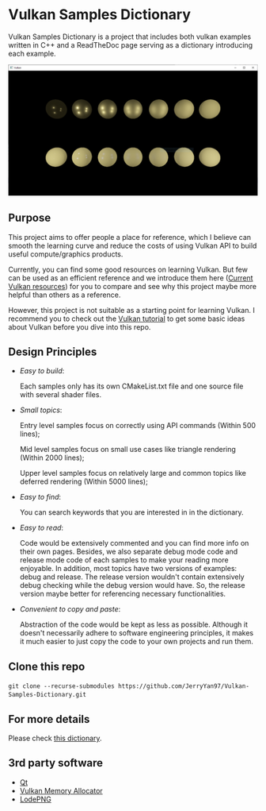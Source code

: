 # Vulkan Samples Dictionary

Vulkan Samples Dictionary is a project that includes both vulkan examples written in C++ and a ReadTheDoc page serving as a dictionary introducing each example.

![Examples Images](./img/dumpedPBRBasic.png)

## Purpose

This project aims to offer people a place for reference, which I believe can smooth the learning curve and reduce the costs of using Vulkan API to build useful compute/graphics products.

Currently, you can find some good resources on learning Vulkan. But few can be used as an efficient reference and we introduce them here ([Current Vulkan resources](https://vulkan-samples-dictionary.readthedocs.io/en/latest/#current-vulkan-resources)) for you to compare and see why this project maybe more helpful than others as a reference.

However, this project is not suitable as a starting point for learning Vulkan. I recommend you to check out the [Vulkan tutorial](https://vulkan-tutorial.com/) to get some basic ideas about Vulkan before you dive into this repo.

## Design Principles

* *Easy to build*:

  Each samples only has its own CMakeList.txt file and one source file with several shader files.

* *Small topics*:

  Entry level samples focus on correctly using API commands (Within 500 lines);

  Mid level samples focus on small use cases like triangle rendering (Within 2000 lines);

  Upper level samples focus on relatively large and common topics like deferred rendering (Within 5000 lines);

* *Easy to find*:

  You can search keywords that you are interested in in the dictionary.

* *Easy to read*:

  Code would be extensively commented and you can find more info on their own pages. Besides, we also separate debug mode code and release mode code of each samples to make your reading more enjoyable. In addition, most topics have two versions of examples: debug and release. The release version wouldn't contain extensively debug checking while the debug version would have. So, the release version maybe better for referencing necessary functionalities.

* *Convenient to copy and paste*:

  Abstraction of the code would be kept as less as possible. Although it doesn't necessarily adhere to software engineering principles, it makes it much easier to just copy the code to your own projects and run them.

## Clone this repo

`git clone --recurse-submodules https://github.com/JerryYan97/Vulkan-Samples-Dictionary.git`

## For more details

Please check [this dictionary](https://vulkan-samples-dictionary.readthedocs.io/en/latest/#).

## 3rd party software

* [Qt](https://www.qt.io/?hsLang=en)
* [Vulkan Memory Allocator](https://gpuopen.com/vulkan-memory-allocator/)
* [LodePNG](https://github.com/lvandeve/lodepng)